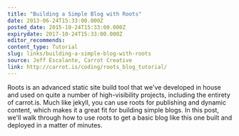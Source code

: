 ```yaml
---
title: "Building a Simple Blog with Roots"
date: 2013-06-24T15:33:00.000Z
posted_date: 2015-10-24T15:33:00.000Z
expirydate: 2017-10-24T15:33:00.000Z
editor_recommends:
content_type: Tutorial
slug: links/building-a-simple-blog-with-roots
source: Jeff Escalante, Carrot Creative
link: http://carrot.is/coding/roots_blog_tutorial/
---
```

Roots is an advanced static site build tool that we've developed in house and used on quite a number of high-visibility projects, including the entirety of carrot.is. Much like jekyll, you can use roots for publishing and dynamic content, which makes it a great fit for building simple blogs. In this post, we'll walk through how to use roots to get a basic blog like this one built and deployed in a matter of minutes.
